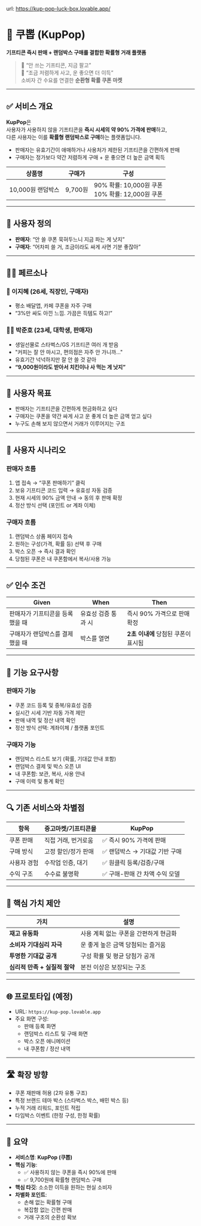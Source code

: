 url: https://kup-pop-luck-box.lovable.app/

# 🎁 쿠뽑 (KupPop)  
**기프티콘 즉시 판매 + 랜덤박스 구매를 결합한 확률형 거래 플랫폼**  

> 💸 “안 쓰는 기프티콘, 지금 팔고”  
> 🎲 “조금 저렴하게 사고, 운 좋으면 더 이득”  
> 소비자 간 수요를 연결한 **순환형 확률 쿠폰 마켓**

---

## ✅ 서비스 개요

**KupPop**은  
사용자가 사용하지 않을 기프티콘을 **즉시 시세의 약 90% 가격에 판매**하고,  
다른 사용자는 이를 **확률형 랜덤박스로 구매**하는 플랫폼입니다.

- 판매자는 유효기간이 애매하거나 사용처가 제한된 기프티콘을 간편하게 판매
- 구매자는 정가보다 약간 저렴하게 구매 + 운 좋으면 더 높은 금액 획득

| 상품명 | 구매가 | 구성 |
|--------|--------|------------|
| 10,000원 랜덤박스 | 9,700원 | 90% 확률: 10,000원 쿠폰<br>10% 확률: 12,000원 쿠폰 |

---

## 👤 사용자 정의

- **판매자**: “안 쓸 쿠폰 묵혀두느니 지금 파는 게 낫지”
- **구매자**: “어차피 쓸 거, 조금이라도 싸게 사면 기분 좋잖아”

---

## 🧍‍♀️ 페르소나

### 🙋 이지혜 (26세, 직장인, 구매자)

- 평소 배달앱, 카페 쿠폰을 자주 구매
- “3%만 싸도 아낀 느낌. 가끔은 득템도 하고!”

### 🙋‍♂️ 박준호 (23세, 대학생, 판매자)

- 생일선물로 스타벅스/GS 기프티콘 여러 개 받음
- "커피는 잘 안 마시고, 편의점은 자주 안 가니까…"  
- 유효기간 넉넉하지만 잘 안 쓸 것 같아  
- **“9,000원이라도 받아서 치킨이나 사 먹는 게 낫지”**

---

## 🎯 사용자 목표

- 판매자는 기프티콘을 간편하게 현금화하고 싶다
- 구매자는 쿠폰을 약간 싸게 사고 운 좋게 더 높은 금액 얻고 싶다
- 누구도 손해 보지 않으면서 거래가 이루어지는 구조

---

## 📘 사용자 시나리오

### 판매자 흐름
1. 앱 접속 → “쿠폰 판매하기” 클릭
2. 보유 기프티콘 코드 입력 → 유효성 자동 검증
3. 현재 시세의 90% 금액 안내 → 동의 후 판매 확정
4. 정산 방식 선택 (포인트 or 계좌 이체)

### 구매자 흐름
1. 랜덤박스 상품 페이지 접속
2. 원하는 구성(가격, 확률 등) 선택 후 구매
3. 박스 오픈 → 즉시 결과 확인
4. 당첨된 쿠폰은 내 쿠폰함에서 복사/사용 가능

---

## ✅ 인수 조건

| Given | When | Then |
|-------|------|------|
| 판매자가 기프티콘을 등록했을 때 | 유효성 검증 통과 시 | 즉시 90% 가격으로 판매 확정 |
| 구매자가 랜덤박스를 결제했을 때 | 박스를 열면 | **2초 이내에** 당첨된 쿠폰이 표시됨 |

---

## 🔧 기능 요구사항

### 판매자 기능
- 쿠폰 코드 등록 및 중복/유효성 검증
- 실시간 시세 기반 자동 가격 제안
- 판매 내역 및 정산 내역 확인
- 정산 방식 선택: 계좌이체 / 플랫폼 포인트

### 구매자 기능
- 랜덤박스 리스트 보기 (확률, 기대값 안내 포함)
- 랜덤박스 결제 및 박스 오픈 UI
- 내 쿠폰함: 보관, 복사, 사용 안내
- 구매 이력 및 통계 확인

---

## 🔍 기존 서비스와 차별점

| 항목 | 중고마켓/기프티콘몰 | KupPop |
|------|----------------------|--------|
| 쿠폰 판매 | 직접 거래, 번거로움 | ✅ 즉시 90% 가격에 판매 |
| 구매 방식 | 고정 할인/정가 판매 | ✅ 랜덤박스 → 기대값 기반 구매 |
| 사용자 경험 | 수작업 인증, 대기 | ✅ 원클릭 등록/검증/구매 |
| 수익 구조 | 수수료 불명확 | ✅ 구매-판매 간 차액 수익 모델 |

---

## 📌 핵심 가치 제안

| 가치 | 설명 |
|------|------|
| **재고 유동화** | 사용 계획 없는 쿠폰을 간편하게 현금화 |
| **소비자 기대심리 자극** | 운 좋게 높은 금액 당첨되는 즐거움 |
| **투명한 기대값 공개** | 구성 확률 및 평균 당첨가 공개 |
| **심리적 만족 + 실질적 절약** | 본전 이상은 보장되는 구조

---

## 🌐 프로토타입 (예정)

- URL: `https://kup-pop.lovable.app`
- 주요 화면 구성:
  - 판매 등록 화면
  - 랜덤박스 리스트 및 구매 화면
  - 박스 오픈 애니메이션
  - 내 쿠폰함 / 정산 내역

---

## 🛣 확장 방향

- 쿠폰 재판매 허용 (2차 유통 구조)
- 특정 브랜드 테마 박스 (스타벅스 박스, 배민 박스 등)
- 누적 거래 리워드, 포인트 적립
- 타임박스 이벤트 (한정 구성, 한정 확률)

---

## 📎 요약

- **서비스명**: **KupPop (쿠뽑)**
- **핵심 기능**:
  - ✅ 사용하지 않는 쿠폰을 즉시 90%에 판매
  - ✅ 9,700원에 확률형 랜덤박스 구매
- **핵심 타깃**: 소소한 이득을 원하는 현실 소비자
- **차별화 포인트**:
  - 손해 없는 확률형 구매
  - 복잡함 없는 간편 판매
  - 거래 구조의 순환성 확보
